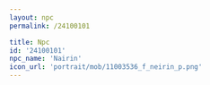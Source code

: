 ```yaml
---
layout: npc
permalink: /24100101

title: Npc
id: '24100101'
npc_name: 'Nairin'
icon_url: 'portrait/mob/11003536_f_neirin_p.png'
---
```

